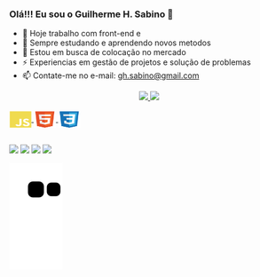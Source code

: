### Olá!!! Eu sou o Guilherme H. Sabino 👋
<!--Site para este tema STATS: https://github.com/anuraghazra/github-readme-stats-->
<!--Site para emoki:https://emojipedia.org/search/?q=bag-->
- 🔭 Hoje trabalho com front-end e 
- 🌱 Sempre estudando e aprendendo novos metodos
- 👯 Estou em busca de colocação no mercado
- ⚡ Experiencias em gestão de projetos e solução de problemas 
- 📫 Contate-me no e-mail: gh.sabino@gmail.com

<div align="center">
  <a href="https://github.com/sabinogh">
  <img height="180em" src="https://github-readme-stats.vercel.app/api?username=sabinogh&show_icons=true&theme=dracula&include_all_commits=true&count_private=true"/>
  <img height="180em" src="https://github-readme-stats.vercel.app/api/top-langs/?username=sabinogh&layout=compact&langs_count=7&theme=dracula"/>
</div>

<!--Site para Badges 1: https://dev.to/envoy_/150-badges-for-github-pnk-->
<!--Site para icones temos:https://devicon.dev/-->
  
<div style="display: inline_block"><br>
<img align="center" alt="Rafa-Js" height="30" width="40" src="https://raw.githubusercontent.com/devicons/devicon/master/icons/javascript/javascript-plain.svg">

<img align="center" alt="Rafa-HTML" height="30" width="40" src="https://raw.githubusercontent.com/devicons/devicon/master/icons/html5/html5-original.svg">
<img align="center" alt="Rafa-CSS" height="30" width="40" src="https://raw.githubusercontent.com/devicons/devicon/master/icons/css3/css3-original.svg">
</div>
  
##
  
<div> 
  <a href="https://www.instagram.com/guisabinoh/" target="_blank"><img src="https://img.shields.io/badge/-Instagram-%23E4405F?style=for-the-badge&logo=instagram&logoColor=white" target="_blank"></a>
 	<a href = "mailto:gh.sabino@gmail.com"><img src="https://img.shields.io/badge/Gmail-D14836?style=for-the-badge&logo=gmail&logoColor=white" target="_blank"></a>
  <a href="https://www.linkedin.com/in/guilherme-h-sabino-94b2a1139/" target="_blank"><img src="https://img.shields.io/badge/-LinkedIn-%230077B5?style=for-the-badge&logo=linkedin&logoColor=white" target="_blank"></a>
  <a href="#" target="_blank"><img src="https://img.shields.io/badge/Microsoft_Excel-217346?style=for-the-badge&logo=microsoft-excel&logoColor=white" target="_blank"></a>
 
  ![Snake animation](https://github.com/sabinogh/sabinogh/blob/output/github-contribution-grid-snake.svg)
 
</div>
